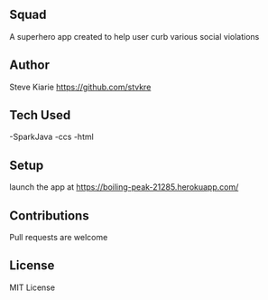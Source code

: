 ## Squad
A superhero app created to help user curb various social violations

## Author
Steve Kiarie https://github.com/stvkre

## Tech Used
-SparkJava
-ccs
-html

## Setup
launch the app at https://boiling-peak-21285.herokuapp.com/


## Contributions
Pull requests are welcome


## License
MIT License
